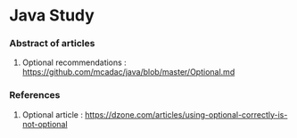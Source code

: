 # Java Study


### Abstract of articles 

1. Optional recommendations : https://github.com/mcadac/java/blob/master/Optional.md

### References

1. Optional article : https://dzone.com/articles/using-optional-correctly-is-not-optional

